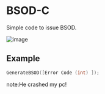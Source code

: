 # BSOD-C
Simple code to issue BSOD.

![image](https://github.com/user-attachments/assets/045ca4a8-1115-4d88-a474-087b16ade37e)

## Example
```c
GenerateBSOD([Error Code (int) ]);
```

note:He crashed my pc!
